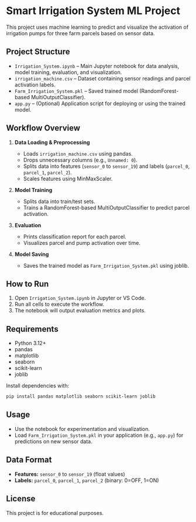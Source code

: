 # Smart Irrigation System ML Project

This project uses machine learning to predict and visualize the activation of irrigation pumps for three farm parcels based on sensor data.

## Project Structure

- `Irrigation_System.ipynb` – Main Jupyter notebook for data analysis, model training, evaluation, and visualization.
- `irrigation_machine.csv` – Dataset containing sensor readings and parcel activation labels.
- `Farm_Irrigation_System.pkl` – Saved trained model (RandomForest-based MultiOutputClassifier).
- `app.py` – (Optional) Application script for deploying or using the trained model.

## Workflow Overview

1. **Data Loading & Preprocessing**
   - Loads `irrigation_machine.csv` using pandas.
   - Drops unnecessary columns (e.g., `Unnamed: 0`).
   - Splits data into features (`sensor_0` to `sensor_19`) and labels (`parcel_0`, `parcel_1`, `parcel_2`).
   - Scales features using MinMaxScaler.

2. **Model Training**
   - Splits data into train/test sets.
   - Trains a RandomForest-based MultiOutputClassifier to predict parcel activation.

3. **Evaluation**
   - Prints classification report for each parcel.
   - Visualizes parcel and pump activation over time.

4. **Model Saving**
   - Saves the trained model as `Farm_Irrigation_System.pkl` using joblib.

## How to Run

1. Open `Irrigation_System.ipynb` in Jupyter or VS Code.
2. Run all cells to execute the workflow.
3. The notebook will output evaluation metrics and plots.

## Requirements

- Python 3.12+
- pandas
- matplotlib
- seaborn
- scikit-learn
- joblib

Install dependencies with:

```sh
pip install pandas matplotlib seaborn scikit-learn joblib
```

## Usage

- Use the notebook for experimentation and visualization.
- Load `Farm_Irrigation_System.pkl` in your application (e.g., `app.py`) for predictions on new sensor data.

## Data Format

- **Features:** `sensor_0` to `sensor_19` (float values)
- **Labels:** `parcel_0`, `parcel_1`, `parcel_2` (binary: 0=OFF, 1=ON)

## License

This project is for educational purposes.